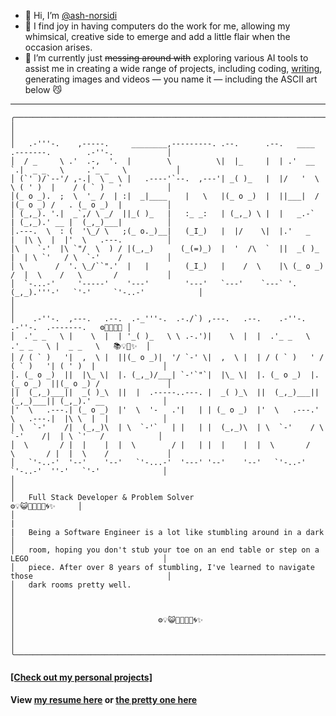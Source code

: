 - 👋 Hi, I’m [@ash-norsidi](https://ash-n-cv.lovable.app/)
- 🧩 I find joy in having computers do the work for me, allowing my whimsical, creative side to emerge and add a little flair when the occasion arises.
- 🌱 I’m currently just ~~messing around with~~ exploring various AI tools to assist me in creating a wide range of projects, including coding, [writing](https://medium.com/@ash.n), generating images and videos — you name it — including the ASCII art below 😼

---
```
╭─────────────────────────────────────────────────────────────────────────────────────────────────────────╮
│                                                                                                         │
│   .-'''-.    ,-----.     ________,---------. .--.      .--.   ____   .-------.        .-''-.            │
│  / _     \ .'  .-,  '.  |        \          \|  |_     |  | .'  __ `.|  _ _   \     .'_ _   \           │
│ (`' )/`--'/ ,-.|  \ _ \ |   .----'`--.  ,---'| _( )_   |  |/   '  \  \ ( ' )  |    / ( ` )   '          │
│(_ o _).  ;  \  '_ /  | :|  _|____    |   \   |(_ o _)  |  ||___|  /  |(_ o _) /   . (_ o _)  |          │
│ (_,_). '.|  _`,/ \ _/  ||_( )_   |   :_ _:   | (_,_) \ |  |   _.-`   | (_,_).' __ |  (_,_)___|          │
│.---.  \  : (  '\_/ \   ;(_ o._)__|   (_I_)   |  |/    \|  |.'   _    |  |\ \  |  |'  \   .---.          │
│\    `-'  |\ `"/  \  ) / |(_,_)      (_(=)_)  |  '  /\  `  ||  _( )_  |  | \ `'   / \  `-'    /          │
│ \       /  '. \_/``".'  |   |        (_I_)   |    /  \    |\ (_ o _) /  |  \    /   \       /           │
│  `-...-'     '-----'    '---'        '---'   `---'    `---` '.(_,_).'''-'   `'-'     `'-..-'            │
│                                                                                                         │
│    .-''-.  ,---.   .--.  .-_'''-.  .-./`) ,---.   .--.    .-''-.      .-''-.  .-------.   ⚙️💫🎵😺🌀 │
│  .'_ _   \ |    \  |  | '_( )_   \ \ .-.')|    \  |  |  .'_ _   \   .'_ _   \ |  _ _   \   📚💡🧩✨  │
│ / ( ` )   '|  ,  \ |  ||(_ o _)|  '/ `-' \|  ,  \ |  | / ( ` )   ' / ( ` )   '| ( ' )  |               │
│. (_ o _)  ||  |\_ \|  |. (_,_)/___| `-'`"`|  |\_ \|  |. (_ o _)  |. (_ o _)  ||(_ o _) /               │
│|  (_,_)___||  _( )_\  ||  |  .-----..---. |  _( )_\  ||  (_,_)___||  (_,_)___|| (_,_).' __             │
│'  \   .---.| (_ o _)  |'  \  '-   .'|   | | (_ o _)  |'  \   .---.'  \   .---.|  |\ \  |  |            │
│ \  `-'    /|  (_,_)\  | \  `-'`   | |   | |  (_,_)\  | \  `-'    / \  `-'    /|  | \ `'   /            │
│  \       / |  |    |  |  \        / |   | |  |    |  |  \       /   \       / |  |  \    /             │
│   `'-..-'  '--'    '--'   `'-...-'  '---' '--'    '--'   `'-..-'     `'-..-'  ''-'   `'-'              │
│                                                                                                        │
│   Full Stack Developer & Problem Solver                                     ⚙️💡😺🧠🧩🎵💫🌀✨     │
│                                                                                                        |
|   Being a Software Engineer is a lot like stumbling around in a dark                                  │
│   room, hoping you don't stub your toe on an end table or step on a LEGO                              │
│   piece. After over 8 years of stumbling, I've learned to navigate those                              │
│   dark rooms pretty well.                                                                             │
│                                                                                                       │
│                                ⚙️💡😺🧠🧩🎵💫🌀✨                                                 │
│                                                                                                       │
╰───────────────────────────────────────────────────────────────────────────────────────────────────────╯
```
#### [[Check out my personal projects]](https://github.com/ash-norsidi?tab=repositories)
#### **View [my resume here](https://github.com/ash-norsidi/ash-norsidi/blob/main/RESUME.md)** or **[the pretty one here](https://ash-n-cv.lovable.app/)**

<!---
ash-norsidi/ash-norsidi is a ✨ special ✨ repository because its `README.md` (this file) appears on your GitHub profile.
You can click the Preview link to take a look at your changes.
--->
